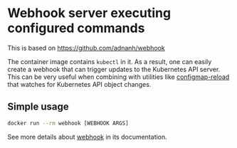 # Webhook server executing configured commands

This is based on https://github.com/adnanh/webhook

The container image contains `kubectl` in it.
As a result, one can easily create a webhook that can trigger updates to the Kubernetes API server.
This can be very useful when combining with utilities like [configmap-reload][configmap-reload] that watches for Kubernetes API object changes.

## Simple usage

```bash
docker run --rm webhook [WEBHOOK ARGS]
```

See more details about [webhook][webhook] in its documentation.

[configmap-reload]: https://github.com/jimmidyson/configmap-reload
[webhook]: https://github.com/adnanh/webhook
